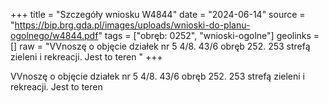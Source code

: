 +++
title = "Szczegóły wniosku W4844"
date = "2024-06-14"
source = "https://bip.brg.gda.pl/images/uploads/wnioski-do-planu-ogolnego/w4844.pdf"
tags = ["obręb: 0252", "wnioski-ogolne"]
geolinks = []
raw = "VVnoszę o objęcie działek nr 5 4/8. 43/6 obręb 252. 253 strefą zieleni i rekreacji. Jest to teren "
+++

VVnoszę o objęcie działek nr 5 4/8. 43/6 obręb 252. 253 strefą zieleni i rekreacji. Jest to teren




